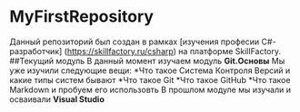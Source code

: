 # MyFirstRepository
Данный репозиторий был создан в рамках [изучения професии C#-разработчик] (https://skillfactory.ru/csharp) на платформе SkillFactory.
##Текущий модуль
В данный момент изучаем модуль **Git.Основы**
Мы уже изучили следующие вещи:
*Что такое Система Контроля Версий и какие типы систем бывают
*Что такое Git
*Что такое GitHub
*Что такое Markdown и пробуем его использовть
В прошлом модуле мы изучали и осваивали **Visual Studio**
